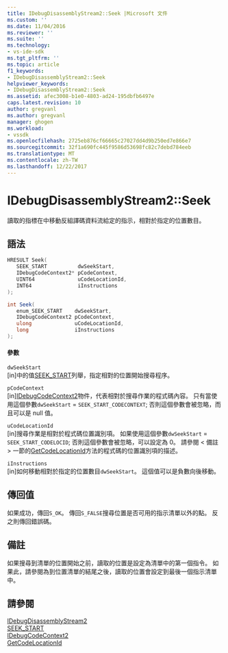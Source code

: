 ```yaml
---
title: IDebugDisassemblyStream2::Seek |Microsoft 文件
ms.custom: ''
ms.date: 11/04/2016
ms.reviewer: ''
ms.suite: ''
ms.technology:
- vs-ide-sdk
ms.tgt_pltfrm: ''
ms.topic: article
f1_keywords:
- IDebugDisassemblyStream2::Seek
helpviewer_keywords:
- IDebugDisassemblyStream2::Seek
ms.assetid: afec3008-b1e0-4803-ad24-195dbfb6497e
caps.latest.revision: 10
author: gregvanl
ms.author: gregvanl
manager: ghogen
ms.workload:
- vssdk
ms.openlocfilehash: 2725eb876cf66665c27027dd4d9b250ed7e866e7
ms.sourcegitcommit: 32f1a690fc445f9586d53698fc82c7debd784eeb
ms.translationtype: MT
ms.contentlocale: zh-TW
ms.lasthandoff: 12/22/2017
---
```

# <a name="idebugdisassemblystream2seek"></a>IDebugDisassemblyStream2::Seek
讀取的指標在中移動反組譯碼資料流給定的指示，相對於指定的位置數目。  
  
## <a name="syntax"></a>語法  
  
```cpp  
HRESULT Seek(   
   SEEK_START          dwSeekStart,  
   IDebugCodeContext2* pCodeContext,  
   UINT64              uCodeLocationId,  
   INT64               iInstructions  
);  
```  
  
```csharp  
int Seek(   
   enum_SEEK_START    dwSeekStart,  
   IDebugCodeContext2 pCodeContext,  
   ulong              uCodeLocationId,  
   long               iInstructions  
);  
```  
  
#### <a name="parameters"></a>參數  
 `dwSeekStart`  
 [in]中的值[SEEK_START](../../../extensibility/debugger/reference/seek-start.md)列舉，指定相對的位置開始搜尋程序。  
  
 `pCodeContext`  
 [in][IDebugCodeContext2](../../../extensibility/debugger/reference/idebugcodecontext2.md)物件，代表相對於搜尋作業的程式碼內容。 只有當使用這個參數`dwSeekStart`  =  `SEEK_START_CODECONTEXT`; 否則這個參數會被忽略，而且可以是 null 值。  
  
 `uCodeLocationId`  
 [in]搜尋作業是相對於程式碼位置識別項。 如果使用這個參數`dwSeekStart`  =  `SEEK_START_CODELOCID`; 否則這個參數會被忽略，可以設定為 0。 請參閱 < 備註 > 一節的[GetCodeLocationId](../../../extensibility/debugger/reference/idebugdisassemblystream2-getcodelocationid.md)方法的程式碼的位置識別項的描述。  
  
 `iInstructions`  
 [in]如何移動相對於指定的位置數目`dwSeekStart`。 這個值可以是負數向後移動。  
  
## <a name="return-value"></a>傳回值  
 如果成功，傳回`S_OK`。 傳回`S_FALSE`搜尋位置是否可用的指示清單以外的點。 反之則傳回錯誤碼。  
  
## <a name="remarks"></a>備註  
 如果搜尋到清單的位置開始之前，讀取的位置是設定為清單中的第一個指令。 如果此，請參閱為到位置清單的結尾之後，讀取的位置會設定到最後一個指示清單中。  
  
## <a name="see-also"></a>請參閱  
 [IDebugDisassemblyStream2](../../../extensibility/debugger/reference/idebugdisassemblystream2.md)   
 [SEEK_START](../../../extensibility/debugger/reference/seek-start.md)   
 [IDebugCodeContext2](../../../extensibility/debugger/reference/idebugcodecontext2.md)   
 [GetCodeLocationId](../../../extensibility/debugger/reference/idebugdisassemblystream2-getcodelocationid.md)